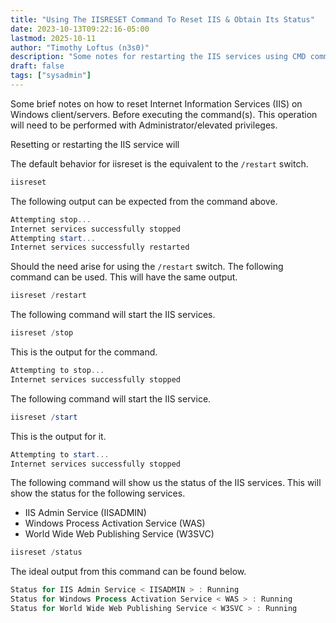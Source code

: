 ```yaml
---
title: "Using The IISRESET Command To Reset IIS & Obtain Its Status"
date: 2023-10-13T09:22:16-05:00
lastmod: 2025-10-11
author: "Timothy Loftus (n3s0)"
description: "Some notes for restarting the IIS services using CMD commands."
draft: false
tags: ["sysadmin"]
---
```


Some brief notes on how to reset Internet Information Services (IIS)
on Windows client/servers. Before executing the command(s). This
operation will need to be performed with Administrator/elevated 
privileges.

Resetting or restarting the IIS service will 

The default behavior for iisreset is the equivalent to the
```/restart``` switch.

```PowerShell
iisreset
```

The following output can be expected from the command above.

```PowerShell
Attempting stop...
Internet services successfully stopped
Attempting start...
Internet services successfully restarted
```

Should the need arise for using the ```/restart``` switch. The following
command can be used. This will have the same output.

```PowerShell
iisreset /restart
```

The following command will start the IIS services.

```PowerShell
iisreset /stop
```

This is the output for the command.

```PowerShell
Attempting to stop...
Internet services successfully stopped
```

The following command will start the IIS service.

```PowerShell
iisreset /start
```

This is the output for it.

```PowerShell
Attempting to start...
Internet services successfully stopped
```

The following command will show us the status of the IIS services. This
will show the status for the following services.

- IIS Admin Service (IISADMIN)
- Windows Process Activation Service (WAS)
- World Wide Web Publishing Service (W3SVC)

```PowerShell
iisreset /status
```

The ideal output from this command can be found below.

```PowerShell
Status for IIS Admin Service < IISADMIN > : Running
Status for Windows Process Activation Service < WAS > : Running
Status for World Wide Web Publishing Service < W3SVC > : Running
```
